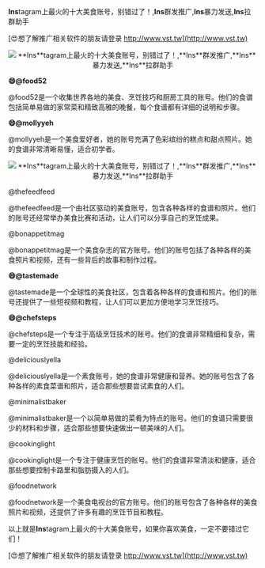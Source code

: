 **Ins**tagram上最火的十大美食账号，别错过了！,**Ins**群发推广,**Ins**暴力发送,**Ins**拉群助手

[😍想了解推广相关软件的朋友请登录 http://www.vst.tw](http://www.vst.tw)

 <center><img src="https://vst.tw/MP4/tuiguang/png/8.png" alt="**Ins**tagram上最火的十大美食账号，别错过了！,**Ins**群发推广,**Ins**暴力发送,**Ins**拉群助手"></center>

**😄@food52**

@food52是一个收集世界各地的美食、烹饪技巧和厨房工具的账号。他们的食谱包括简单易做的家常菜和精致高雅的晚餐，每个食谱都有详细的说明和步骤。

**😄@mollyyeh**

@mollyyeh是一个美食爱好者，她的账号充满了色彩缤纷的糕点和甜点照片。她的食谱非常清晰易懂，适合初学者。

 <center><img src="https://vst.tw/MP4/tuiguang/png/4.png" alt="**Ins**tagram上最火的十大美食账号，别错过了！,**Ins**群发推广,**Ins**暴力发送,**Ins**拉群助手"></center>

@thefeedfeed

@thefeedfeed是一个由社区驱动的美食账号，包含各种各样的食谱和照片。他们的账号还经常举办美食比赛和活动，让人们可以分享自己的烹饪成果。

@bonappetitmag

@bonappetitmag是一个美食杂志的官方账号。他们的账号包括了各种各样的美食照片和视频，还有一些背后的故事和制作过程。

**😄@tastemade**

@tastemade是一个全球性的美食社区，包含着各种各样的食谱和照片。他们的账号还提供了一些短视频和教程，让人们可以更加方便地学习烹饪技巧。

**😄@chefsteps**

@chefsteps是一个专注于高级烹饪技术的账号。他们的食谱非常精细和复杂，需要一定的烹饪技能和经验。

@deliciouslyella

@deliciouslyella是一个素食账号，她的食谱非常健康和营养。她的账号包含了各种各样的素食菜谱和照片，适合那些想要尝试素食的人们。

@minimalistbaker

@minimalistbaker是一个以简单易做的菜肴为特点的账号。他们的食谱只需要很少的材料和步骤，适合那些想要快速做出一顿美味的人们。

@cookinglight

@cookinglight是一个专注于健康烹饪的账号。他们的食谱非常清淡和健康，适合那些想要控制卡路里和脂肪摄入的人们。

@foodnetwork

@foodnetwork是一个美食电视台的官方账号。他们的账号包含了各种各样的美食照片和视频，还提供了许多有趣的烹饪节目和教程。

以上就是**Ins**tagram上最火的十大美食账号，如果你喜欢美食，一定不要错过它们！

[😍想了解推广相关软件的朋友请登录 http://www.vst.tw](http://www.vst.tw)



